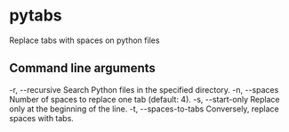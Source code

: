 # pytabs
Replace tabs with spaces on python files

## Command line arguments
-r, --recursive
	Search Python files in the specified directory.
-n, --spaces
	Number of spaces to replace one tab (default: 4).
-s, --start-only
	Replace only at the beginning of the line.
-t, --spaces-to-tabs
	Conversely, replace spaces with tabs.
